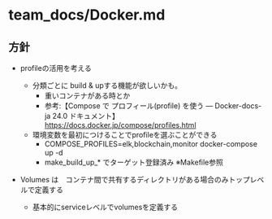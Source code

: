 # team_docs/Docker.md

## 方針

- profileの活用を考える
  - 分類ごとに build & upする機能が欲しいかも。
    - 重いコンテナがある時とか
    - 参考:【Compose で プロフィール(profile) を使う — Docker-docs-ja 24.0 ドキュメント】 <https://docs.docker.jp/compose/profiles.html>
  - 環境変数を最初につけることでprofileを選ぶことができる
    - COMPOSE_PROFILES=elk,blockchain,monitor docker-compose up -d
    - make_build_up_* でターゲット登録済み ※Makefile参照

- Volumes は　コンテナ間で共有するディレクトリがある場合のみトップレベルで定義する
  - 基本的にserviceレベルでvolumesを定義する  
